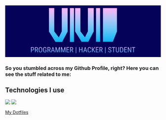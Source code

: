 ![GitHub Logo](/header3.png)
### So you stumbled across my Github Profile, right? Here you can see the stuff related to me:

## Technologies I use
<img src="https://img.shields.io/static/v1?label=OS&message=Linux, macOS&color=blue&style=flat-square"></img>
<img src="https://img.shields.io/static/v1?label=Distro&message=Arch&color=blue&style=flat-square"></img>


<a href="https://github.com/vividsystem/dotfiles">My Dotfiles</a>

